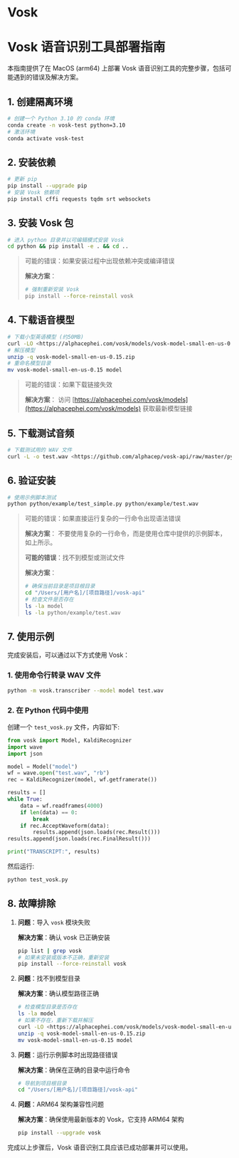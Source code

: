 # Vosk

# Vosk 语音识别工具部署指南

本指南提供了在 MacOS (arm64) 上部署 Vosk 语音识别工具的完整步骤，包括可能遇到的错误及解决方案。

## 1. 创建隔离环境

```bash
# 创建一个 Python 3.10 的 conda 环境
conda create -n vosk-test python=3.10
# 激活环境
conda activate vosk-test

```

## 2. 安装依赖

```bash
# 更新 pip
pip install --upgrade pip
# 安装 Vosk 依赖项
pip install cffi requests tqdm srt websockets

```

## 3. 安装 Vosk 包

```bash
# 进入 python 目录并以可编辑模式安装 Vosk
cd python && pip install -e . && cd ..

```

> 可能的错误：如果安装过程中出现依赖冲突或编译错误
> 
> 
> **解决方案**：
> 
> ```bash
> # 强制重新安装 Vosk
> pip install --force-reinstall vosk
> 
> ```
> 

## 4. 下载语音模型

```bash
# 下载小型英语模型 (约50MB)
curl -LO <https://alphacephei.com/vosk/models/vosk-model-small-en-us-0.15.zip>
# 解压模型
unzip -q vosk-model-small-en-us-0.15.zip
# 重命名模型目录
mv vosk-model-small-en-us-0.15 model

```

> 可能的错误：如果下载链接失效
> 
> 
> **解决方案**：
> 访问 [https://alphacephei.com/vosk/models](https://alphacephei.com/vosk/models) 获取最新模型链接
> 

## 5. 下载测试音频

```bash
# 下载测试用的 WAV 文件
curl -L -o test.wav <https://github.com/alphacep/vosk-api/raw/master/python/example/test.wav>

```

## 6. 验证安装

```bash
# 使用示例脚本测试
python python/example/test_simple.py python/example/test.wav

```

> 可能的错误：如果直接运行复杂的一行命令出现语法错误
> 
> 
> **解决方案**：
> 不要使用复杂的一行命令，而是使用仓库中提供的示例脚本，如上所示。
> 
> **可能的错误**：找不到模型或测试文件
> 
> **解决方案**：
> 
> ```bash
> # 确保当前目录是项目根目录
> cd "/Users/[用户名]/[项目路径]/vosk-api"
> # 检查文件是否存在
> ls -la model
> ls -la python/example/test.wav
> 
> ```
> 

## 7. 使用示例

完成安装后，可以通过以下方式使用 Vosk：

### 1. 使用命令行转录 WAV 文件

```bash
python -m vosk.transcriber --model model test.wav

```

### 2. 在 Python 代码中使用

创建一个 `test_vosk.py` 文件，内容如下:

```python
from vosk import Model, KaldiRecognizer
import wave
import json

model = Model("model")
wf = wave.open("test.wav", "rb")
rec = KaldiRecognizer(model, wf.getframerate())

results = []
while True:
    data = wf.readframes(4000)
    if len(data) == 0:
        break
    if rec.AcceptWaveform(data):
        results.append(json.loads(rec.Result()))
results.append(json.loads(rec.FinalResult()))

print("TRANSCRIPT:", results)

```

然后运行:

```bash
python test_vosk.py

```

## 8. 故障排除

1. **问题**：导入 `vosk` 模块失败
    
    **解决方案**：确认 vosk 已正确安装
    
    ```bash
    pip list | grep vosk
    # 如果未安装或版本不正确，重新安装
    pip install --force-reinstall vosk
    
    ```
    
2. **问题**：找不到模型目录
    
    **解决方案**：确认模型路径正确
    
    ```bash
    # 检查模型目录是否存在
    ls -la model
    # 如果不存在，重新下载并解压
    curl -LO <https://alphacephei.com/vosk/models/vosk-model-small-en-us-0.15.zip>
    unzip -q vosk-model-small-en-us-0.15.zip
    mv vosk-model-small-en-us-0.15 model
    
    ```
    
3. **问题**：运行示例脚本时出现路径错误
    
    **解决方案**：确保在正确的目录中运行命令
    
    ```bash
    # 导航到项目根目录
    cd "/Users/[用户名]/[项目路径]/vosk-api"
    
    ```
    
4. **问题**：ARM64 架构兼容性问题
    
    **解决方案**：确保使用最新版本的 Vosk，它支持 ARM64 架构
    
    ```bash
    pip install --upgrade vosk
    
    ```
    

完成以上步骤后，Vosk 语音识别工具应该已成功部署并可以使用。